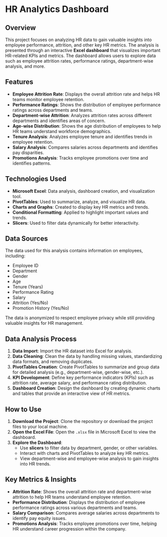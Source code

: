 # HR Analytics Dashboard

## Overview

This project focuses on analyzing HR data to gain valuable insights into employee performance, attrition, and other key HR metrics. The analysis is presented through an interactive **Excel dashboard** that visualizes important HR-related KPIs and metrics. The dashboard allows users to explore data such as employee attrition rates, performance ratings, department-wise analysis, and more.

## Features

- **Employee Attrition Rate**: Displays the overall attrition rate and helps HR teams monitor employee retention.
- **Performance Ratings**: Shows the distribution of employee performance ratings across departments and teams.
- **Department-wise Attrition**: Analyzes attrition rates across different departments and identifies areas of concern.
- **Age-wise Distribution**: Shows the age distribution of employees to help HR teams understand workforce demographics.
- **Tenure Analysis**: Analyzes employee tenure and identifies trends in employee retention.
- **Salary Analysis**: Compares salaries across departments and identifies pay disparities.
- **Promotions Analysis**: Tracks employee promotions over time and identifies patterns.

## Technologies Used

- **Microsoft Excel**: Data analysis, dashboard creation, and visualization tool.
- **PivotTables**: Used to summarize, analyze, and visualize HR data.
- **Charts and Graphs**: Created to display key HR metrics and trends.
- **Conditional Formatting**: Applied to highlight important values and trends.
- **Slicers**: Used to filter data dynamically for better interactivity.

## Data Sources

The data used for this analysis contains information on employees, including:
  - Employee ID
  - Department
  - Gender
  - Age
  - Tenure (Years)
  - Performance Rating
  - Salary
  - Attrition (Yes/No)
  - Promotion History (Yes/No)

The data is anonymized to respect employee privacy while still providing valuable insights for HR management.

## Data Analysis Process

1. **Data Import**: Import the HR dataset into Excel for analysis.
2. **Data Cleaning**: Clean the data by handling missing values, standardizing data formats, and removing duplicates.
3. **PivotTables Creation**: Create PivotTables to summarize and group data for detailed analysis (e.g., department-wise, gender-wise, etc.).
4. **KPI Development**: Define key performance indicators (KPIs) such as attrition rate, average salary, and performance rating distribution.
5. **Dashboard Creation**: Design the dashboard by creating dynamic charts and tables that provide an interactive view of HR metrics.

## How to Use

1. **Download the Project**: Clone the repository or download the project files to your local machine.
2. **Open the Excel File**: Open the `.xlsx` file in Microsoft Excel to view the dashboard.
3. **Explore the Dashboard**:
   - Use **slicers** to filter data by department, gender, or other variables.
   - Interact with charts and PivotTables to analyze key HR metrics.
   - View department-wise and employee-wise analysis to gain insights into HR trends.

## Key Metrics & Insights

- **Attrition Rate**: Shows the overall attrition rate and department-wise attrition to help HR teams understand employee retention.
- **Performance Distribution**: Displays the distribution of employee performance ratings across various departments and teams.
- **Salary Comparison**: Compares average salaries across departments to identify pay equity issues.
- **Promotions Analysis**: Tracks employee promotions over time, helping HR understand career progression within the company.



